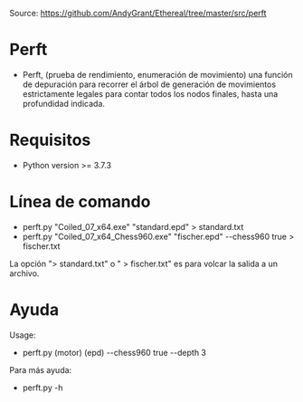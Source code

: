 Source: https://github.com/AndyGrant/Ethereal/tree/master/src/perft

# Perft
* Perft, (prueba de rendimiento, enumeración de movimiento) una función de depuración para recorrer el árbol de generación de movimientos estrictamente legales para contar todos los nodos finales, hasta una profundidad indicada.


# Requisitos
* Python version >= 3.7.3


# Línea de comando
* perft.py "Coiled_07_x64.exe" "standard.epd" > standard.txt
* perft.py "Coiled_07_x64_Chess960.exe" "fischer.epd" --chess960 true > fischer.txt

La opción "> standard.txt" o " > fischer.txt" es para volcar la salida a un archivo.


# Ayuda
Usage:
* perft.py (motor) (epd) --chess960 true --depth 3

Para más ayuda:
* perft.py -h

